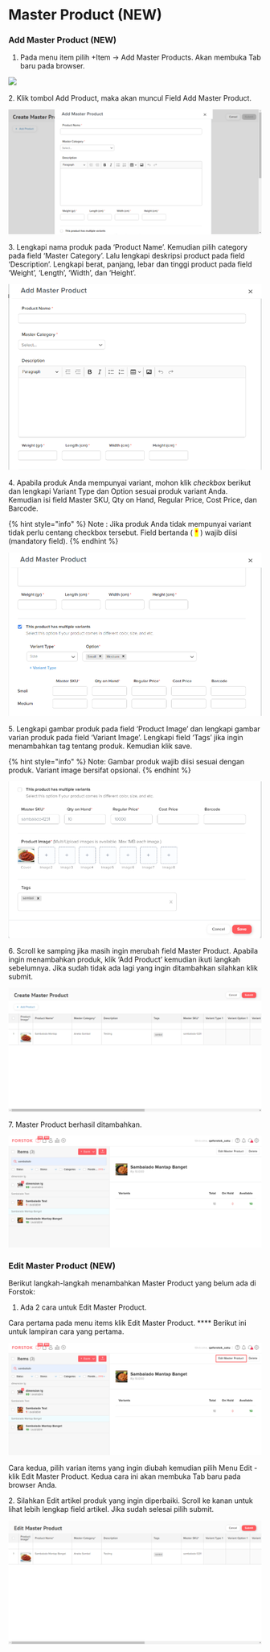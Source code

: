 # Master Product (NEW)

### **Add Master Product (NEW)**

1. Pada menu item pilih +Item -> Add Master Products. Akan membuka Tab baru pada browser.

![](../../.gitbook/assets/Screenshot\_31.png)

2\. Klik tombol Add Product, maka akan muncul Field Add Master Product.

![](../../.gitbook/assets/Picture123.png)

3\. Lengkapi nama produk pada ‘Product Name’. Kemudian pilih category pada field ‘Master Category’. Lalu lengkapi deskripsi product pada field ‘Description’. Lengkapi berat, panjang, lebar dan tinggi product pada field ‘Weight’, ‘Length’, ‘Width’, dan ‘Height’.

![](../../.gitbook/assets/r.png)

4\. Apabila produk Anda mempunyai variant, mohon klik _checkbox_ berikut dan lengkapi Variant Type dan Option sesuai produk variant Anda. Kemudian isi field Master SKU, Qty on Hand, Regular Price, Cost Price, dan Barcode.

{% hint style="info" %}
Note : Jika produk Anda tidak mempunyai variant tidak perlu centang checkbox tersebut. Field bertanda ( <mark style="color:red;">\*</mark> ) wajib diisi (mandatory field).
{% endhint %}

![](../../.gitbook/assets/rr.png)

5\. Lengkapi gambar produk pada field ‘Product Image’ dan lengkapi gambar varian produk pada field ‘Variant Image’. Lengkapi field ‘Tags’ jika ingin menambahkan tag tentang produk. Kemudian klik save.

{% hint style="info" %}
Note: Gambar produk wajib diisi sesuai dengan produk. Variant image bersifat opsional.
{% endhint %}

![](../../.gitbook/assets/rrr.png)

6\. Scroll ke samping jika masih ingin merubah field Master Product. Apabila ingin menambahkan produk, klik ‘Add Product’ kemudian ikuti langkah sebelumnya. Jika sudah tidak ada lagi yang ingin ditambahkan silahkan klik submit.

![](../../.gitbook/assets/qq.png)

7\. Master Product berhasil ditambahkan.

![](<../../.gitbook/assets/image (4) (1).png>)

### **Edit Master Product (NEW)**

Berikut langkah-langkah menambahkan Master Product yang belum ada di Forstok:

1. Ada 2 cara untuk Edit Master Product.

Cara pertama pada menu items klik Edit Master Product. **** Berikut ini untuk lampiran cara yang pertama.

![](../../.gitbook/assets/ttt.png)

Cara kedua, pilih varian items yang ingin diubah kemudian pilih Menu Edit - klik Edit Master Product. Kedua cara ini akan membuka Tab baru pada browser Anda.

2\. Silahkan Edit artikel produk yang ingin diperbaiki. Scroll ke kanan untuk lihat lebih lengkap field artikel. Jika sudah selesai pilih submit.

![](../../.gitbook/assets/ddd.png)

